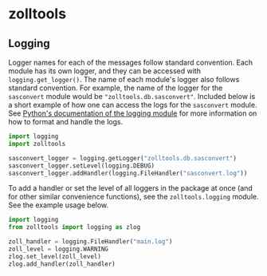 # zolltools

## Logging

Logger names for each of the messages follow standard convention. Each module
has its own logger, and they can be accessed with `logging.get_logger()`. The
name of each module's logger also follows standard convention. For example, the
name of the logger for the `sasconvert` module would be
`"zolltools.db.sasconvert"`. Included below is a short example of how one can
access the logs for the `sasconvert` module. See
[Python's documentation of the logging module](https://bit.ly/469APRI)
for more information on how to format and handle the logs.

```Python
import logging
import zolltools

sasconvert_logger = logging.getLogger("zolltools.db.sasconvert")
sasconvert_logger.setLevel(logging.DEBUG)
sasconvert_logger.addHandler(logging.FileHandler("sasconvert.log"))
```

To add a handler or set the level of all loggers in the package at once (and for
other similar convenience functions), see the `zolltools.logging` module. See
the example usage below.

```Python
import logging
from zolltools import logging as zlog

zoll_handler = logging.FileHandler("main.log")
zoll_level = logging.WARNING
zlog.set_level(zoll_level)
zlog.add_handler(zoll_handler)
```
